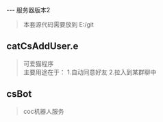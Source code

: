 --- 服务器版本2

> 本套源代码需要放到 E:/git

## catCsAddUser.e

> 可爱猫程序  
> 主要用途在于：
> 1.自动同意好友
> 2.拉入到某群聊中

## csBot 

> coc机器人服务
